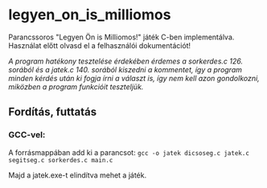 # legyen_on_is_milliomos
Parancssoros "Legyen Ön is Milliomos!" játék C-ben implementálva.
Használat előtt olvasd el a felhasználói dokumentációt!

*A program hatékony tesztelése érdekében érdemes a sorkerdes.c 126. sorából és a jatek.c 140. sorából kiszedni a kommentet, így a program minden kérdés után ki fogja írni a választ is, így nem kell azon gondolkozni, miközben a program funkcióit teszteljük.*

## Fordítás, futtatás
### GCC-vel:
A forrásmappában add ki a parancsot:
`gcc -o jatek dicsoseg.c jatek.c segitseg.c sorkerdes.c main.c`

Majd a jatek.exe-t elindítva mehet a játék.
